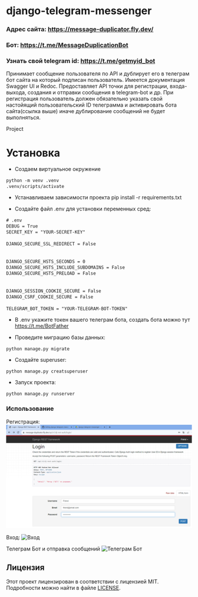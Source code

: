 # django-telegram-messenger

### Адрес сайта: https://message-duplicator.fly.dev/
### Бот: https://t.me/MessageDuplicationBot
### Узнать свой telegram id: https://t.me/getmyid_bot

Принимает сообщение пользователя по API и дублирует его в телеграм бот сайта на который подписан пользователь.
Имеется документация Swagger UI и Redoc. Предоставляет API точки для регистрации, входа-выхода, создания и отправки 
сообщения в telegram-bot и др. При регистрация пользователь должен обязательно указать свой настойящий пользовательский ID телеграмма и активировать бота сайта(ссылка выше) иначе дублирование сообщений не будет выполняться.

Project


# Установка

* Создаем виртуальное окружение
```
python -m venv .venv
.venv/scripts/activate
```

* Устанавливаем зависимости проекта
pip install -r requirements.txt

* Создайте файл .env для установки переменных сред:
```env
# .env
DEBUG = True
SECRET_KEY = "YOUR-SECRET-KEY"

DJANGO_SECURE_SSL_REDIRECT = False


DJANGO_SECURE_HSTS_SECONDS = 0
DJANGO_SECURE_HSTS_INCLUDE_SUBDOMAINS = False
DJANGO_SECURE_HSTS_PRELOAD = False


DJANGO_SESSION_COOKIE_SECURE = False
DJANGO_CSRF_COOKIE_SECURE = False

TELEGRAM_BOT_TOKEN = "YOUR-TELEGRAM-BOT-TOKEN"
```

* В .env укажите токен вашего телеграм бота, создать бота можно тут https://t.me/BotFather


* Проведите миграцию базы данных:
```
python manage.py migrate
```

* Создайте superuser:
```
python manage.py creatsuperuser
```

* Запуск проекта:
```
python manage.py runserver
```

### Использование

Регистрация:
![Регистрация](https://github.com/Warkinstar/screenshots/blob/main/django-telegram-messenger/Login.png?raw=true)

Вход:
![Вход](https://storage.cloud.google.com/bucket-django-educa/django-telegram-messanger/Login.png)

Телеграм Бот и отправка сообщений
![Телеграм Бот](https://storage.cloud.google.com/bucket-django-educa/django-telegram-messanger/send_messages.png)


## Лицензия
Этот проект лицензирован в соответствии с лицензией MIT. Подробности можно найти в файле [LICENSE](LICENSE).
